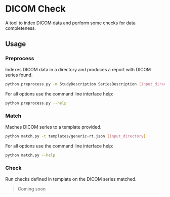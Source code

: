 # DICOM Check

A tool to index DICOM data and perform some checks for data completeness.

## Usage

### Preprocess

Indexes DICOM data in a directory and produces a report with DICOM series found.

```bash
python preprocess.py -m StudyDescription SeriesDescription [input_directory]
```

For all options use the command line interface help:

```bash
python preprocess.py --help
```

### Match

Maches DICOM series to a template provided.

```bash
python match.py -t templates/generic-rt.json [input_directory]
```

For all options use the command line interface help:

```bash
python match.py --help
```

### Check

Run checks defined in template on the DICOM series matched.

> Coming soon
